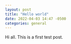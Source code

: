 ```yaml
---
layout: post
title: "Hello world"
date: 2022-04-03 14:47 -0500
categories: general
---
```


Hi all. This is a first test post.